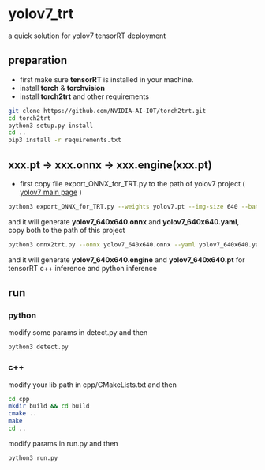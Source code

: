 # yolov7_trt
a quick solution for yolov7 tensorRT deployment
## preparation
- first make sure **tensorRT** is installed in your machine.
- install **torch** & **torchvision**
- install **torch2trt** and other requirements
```bash
git clone https://github.com/NVIDIA-AI-IOT/torch2trt.git
cd torch2trt
python3 setup.py install
cd ..
pip3 install -r requirements.txt
```

## xxx.pt -> xxx.onnx -> xxx.engine(xxx.pt)

- first copy file export_ONNX_for_TRT.py to the path of yolov7 project ( [yolov7 main page](https://github.com/WongKinYiu/yolov7) )

```bash
python3 export_ONNX_for_TRT.py --weights yolov7.pt --img-size 640 --batch-size 1 --simplify --opset 10
```
and it will generate **yolov7_640x640.onnx** and **yolov7_640x640.yaml**, copy both to the path of this project

```bash
python3 onnx2trt.py --onnx yolov7_640x640.onnx --yaml yolov7_640x640.yaml --workspace 8 --fp16
```
and it will generate **yolov7_640x640.engine** and **yolov7_640x640.pt** for tensorRT c++ inference and python inference

## run
### python
modify some params in detect.py and then
```bash
python3 detect.py
```

### c++
modify your lib path in cpp/CMakeLists.txt and then
```bash
cd cpp
mkdir build && cd build
cmake ..
make
cd ..
```
modify params in run.py and then

```bash
python3 run.py
```


